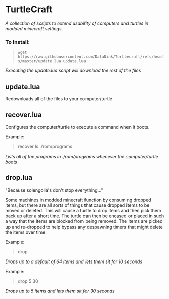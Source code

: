 # TurtleCraft
*A collection of scripts to extend usability of computers and turtles in modded minecraft settings*

### To Install:

> `wget https://raw.githubusercontent.com/DataDink/Turtlecraft/refs/heads/master/update.lua update.lua`

*Executing the update.lua script will download the rest of the files*

## update.lua

Redownloads all of the files to your computer/turtle

## recover.lua

Configures the computer/turtle to execute a command when it boots.

Example: 
> recover ls ./rom/programs

*Lists all of the programs in ./rom/programs whenever the computer/turtle boots*

## drop.lua

"Because solengolia's don't stop everything..."

Some machines in modded minecraft function by consuming dropped items,
but there are all sorts of things that cause dropped items to be moved or deleted.
This will cause a turtle to drop items and then pick them back up after a short time.
The turtle can then be encased or placed in such a way that the items are blocked from being removed.
The items are picked up and re-dropped to help bypass any despawning timers that might delete the items over time.

Example:
> drop

*Drops up to a default of 64 items and lets them sit for 10 seconds*

Example:
> drop 5 30

*Drops up to 5 items and lets them sit for 30 seconds*
